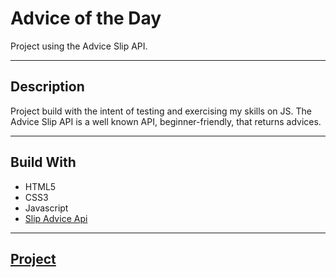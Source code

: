 
# Advice of the Day

Project using the Advice Slip API.

---

## Description

Project build with the intent of testing and exercising my skills on JS. The Advice Slip API is a well known API, beginner-friendly, that returns advices.

---

## Build With

- HTML5
- CSS3
- Javascript
- <a href="https://api.adviceslip.com" target="_blank"> Slip Advice Api

---

## Project

